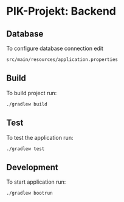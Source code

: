 # PIK-Projekt: Backend

## Database

To configure database connection edit  
```
src/main/resources/application.properties
```

## Build

To build project run:
```
./gradlew build
```

## Test

To test the application run:
```
./gradlew test
```

## Development

To start application run:
```
./gradlew bootrun
```
